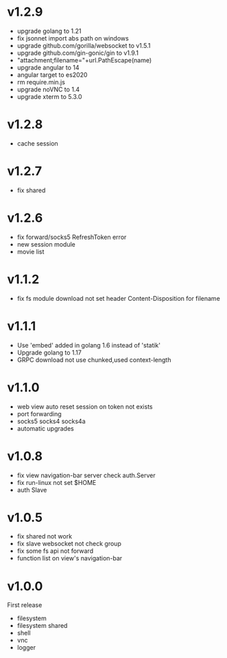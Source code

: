 # v1.2.9

* upgrade golang to 1.21
* fix jsonnet import  abs path on windows
* upgrade github.com/gorilla/websocket to v1.5.1
* upgrade github.com/gin-gonic/gin to v1.9.1
* "attachment;filename="+url.PathEscape(name)
* upgrade angular to 14
* angular target to es2020
* rm require.min.js
* upgrade noVNC to 1.4
* upgrade xterm to 5.3.0


# v1.2.8
* cache session

# v1.2.7
* fix shared

# v1.2.6

* fix forward/socks5 RefreshToken error
* new session module
* movie list

# v1.1.2

* fix fs module download not set header Content-Disposition for filename

# v1.1.1

* Use 'embed' added in golang 1.6 instead of 'statik'
* Upgrade golang to 1.17
* GRPC download not use chunked,used context-length

# v1.1.0

* web view auto reset session on token not exists 
* port forwarding
* socks5 socks4 socks4a
* automatic upgrades

# v1.0.8

* fix view navigation-bar server check auth.Server 
* fix run-linux not set $HOME
* auth Slave

# v1.0.5

* fix shared not work
* fix slave websocket not check group
* fix some fs api not forward
* function list on view's navigation-bar

# v1.0.0

First release

* filesystem
* filesystem shared 
* shell
* vnc
* logger

